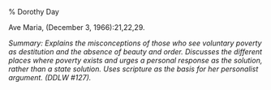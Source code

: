 % Dorothy Day

Ave Maria, (December 3, 1966):21,22,29.

*Summary: Explains the misconceptions of those who see voluntary poverty
as destitution and the absence of beauty and order. Discusses the
different places where poverty exists and urges a personal response as
the solution, rather than a state solution. Uses scripture as the basis
for her personalist argument. (DDLW \#127).*


